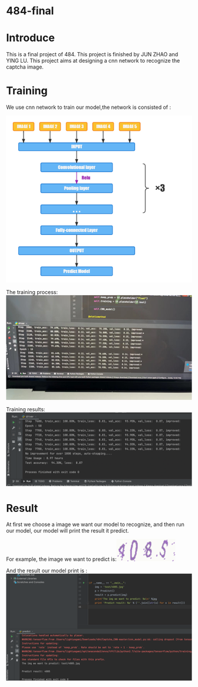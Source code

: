 # 484-final
# Introduce
This is a final project of 484. This project is finished by JUN ZHAO and YING LU. This project aims at designing a cnn network to recognize the captcha image.
# Training
We use cnn network to train our model,the network is consisted of :

![image](https://github.com/yagami-light95/484-final/blob/main/image/model.jpg)

The training process:![image](https://github.com/yagami-light95/484-final/blob/main/image/training.jpg)

Training results:![image](https://github.com/yagami-light95/484-final/blob/main/image/finish%20training.png)
# Result
At first we choose a image we want our model to recognize, and then run our model, our model will print the result it predict.

For example, the image we want to predict is:![image](https://github.com/yagami-light95/484-final/blob/main/image/4085.jpg)

And the result our model print is :![image](https://github.com/yagami-light95/484-final/blob/main/image/result.png)

